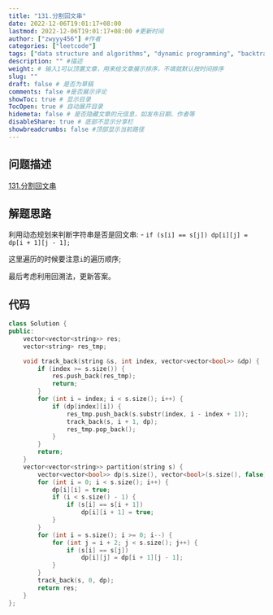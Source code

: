 ```yaml
---
title: "131.分割回文串"
date: 2022-12-06T19:01:17+08:00
lastmod: 2022-12-06T19:01:17+08:00 #更新时间
author: ["zwyyy456"] #作者
categories: ["leetcode"]
tags: ["data structure and algorithms", "dynamic programming", "backtracking"]
description: "" #描述
weight: # 输入1可以顶置文章，用来给文章展示排序，不填就默认按时间排序
slug: ""
draft: false # 是否为草稿
comments: false #是否展示评论
showToc: true # 显示目录
TocOpen: true # 自动展开目录
hidemeta: false # 是否隐藏文章的元信息，如发布日期、作者等
disableShare: true # 底部不显示分享栏
showbreadcrumbs: false #顶部显示当前路径
---
```

## 问题描述
[131.分割回文串](https://leetcode.cn/problems/palindrome-partitioning/)

## 解题思路
利用动态规划来判断字符串是否是回文串:
    - `if (s[i] == s[j]) dp[i][j] = dp[i + 1][j - 1];`

这里遍历的时候要注意`i`的遍历顺序;

最后考虑利用回溯法，更新答案。

## 代码
```cpp
class Solution {
public:
    vector<vector<string>> res;
    vector<string> res_tmp;

    void track_back(string &s, int index, vector<vector<bool>> &dp) {
        if (index >= s.size()) {
            res.push_back(res_tmp);
            return;
        }
        for (int i = index; i < s.size(); i++) {
            if (dp[index][i]) {
                res_tmp.push_back(s.substr(index, i - index + 1));
                track_back(s, i + 1, dp);
                res_tmp.pop_back();
            }
        }
        return;
    }
    vector<vector<string>> partition(string s) {
        vector<vector<bool>> dp(s.size(), vector<bool>(s.size(), false));
        for (int i = 0; i < s.size(); i++) {
            dp[i][i] = true;
            if (i < s.size() - 1) {
                if (s[i] == s[i + 1])
                    dp[i][i + 1] = true;
            }
        }
        for (int i = s.size(); i >= 0; i--) {
            for (int j = i + 2; j < s.size(); j++) {
                if (s[i] == s[j])
                    dp[i][j] = dp[i + 1][j - 1];
            }
        }
        track_back(s, 0, dp);
        return res;
    }
};
```


